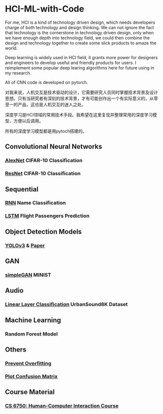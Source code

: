 # HCI-ML-with-Code
For me, HCI is a kind of technology driven design, which needs developers charge of both technology and design thinking. We can not ignore the fact that technology is the cornerstone in technology driven design, only when we have enough depth into technology field, we could then combine the design and technology together to create some slick products to amaze the world.

Deep learning is widely used in HCI field, it grants more power for designers and engineers to develop useful and friendly products for users. 
I reimplement some popular deep learing algorithms here for future using in my research.

All of CNN code is developed on pytorch.

对我来说，人机交互是技术驱动的设计，它需要研究人员同时掌握技术背景及设计思想。只有当研究者有深刻的技术背景，才有可能创作出一个有实际意义的，从零至一的产品，这也是人机交互的迷人之处。

深度学习是HCI领域的常用技术手段。我希望在这里复现并整理常用的深度学习模型，方便以后调用。

所有的深度学习模型都是用pytoch搭建的。

## Convolutional Neural Networks
### [AlexNet](https://github.com/Xinrui-Fang/HCI-ML-with-Code/tree/master/Convolutional%20Neural%20Networks/AlexNet) CIFAR-10 Classification
### [ResNet](https://github.com/Xinrui-Fang/HCI-ML-with-Code/tree/master/Convolutional%20Neural%20Networks/ResNet) CIFAR-10 Classification

## Sequential
### [RNN](https://github.com/Xinrui-Fang/HCI-ML-with-Code/tree/master/Sequential/RNN) Name Classification
### [LSTM](https://github.com/Xinrui-Fang/HCI-ML-with-Code/tree/master/Sequential/LSTM) Flight Passengers Prediction

## Object Detection Models
### [YOLOv3](https://github.com/Xinrui-Fang/HCI-ML-with-Code/blob/master/Object%20Detection%20Models/YOLOv3) & [Paper](https://arxiv.org/pdf/1804.02767v1.pdf)

## GAN
### [simpleGAN](https://github.com/Xinrui-Fang/HCI-ML-with-Code/tree/master/GAN/GAN) MINIST

## Audio
### [Linear Layer Classification](https://mp.weixin.qq.com/s/8wqct9gxsmhVDprxhv6WBg) UrbanSound8K Dataset

## Machine Learning
### Random Forest Model

## Others
### [Prevent Overfitting](https://zhuanlan.zhihu.com/p/69339955) 
### [Plot Confusion Matrix](https://github.com/Xinrui-Fang/HCI-ML-with-Code/tree/master/Others/Confusion%20Matrix) 

## Course Material
### [CS 6750: Human-Computer Interaction Course](https://omscs.gatech.edu/cs-6750-human-computer-interaction-course-videos) 


